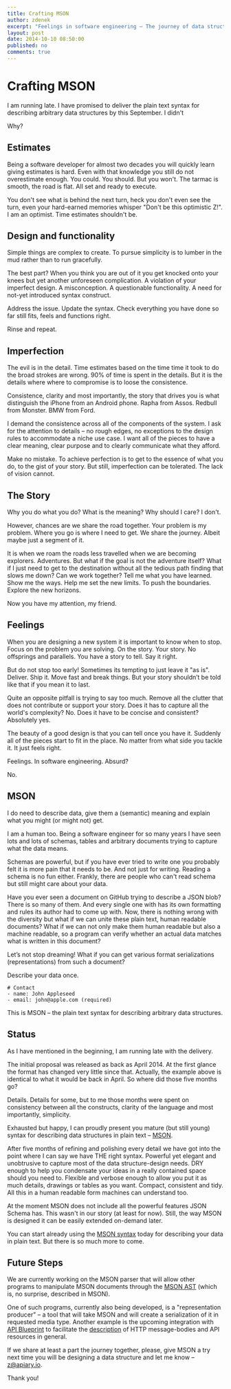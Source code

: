 ```yaml
---
title: Crafting MSON
author: zdenek
excerpt: "Feelings in software engineering – The journey of data structures description"
layout: post
date: 2014-10-10 08:50:00
published: no
comments: true
---
```



# Crafting MSON
I am running late. I have promised to deliver the plain text syntax for describing arbitrary data structures by this September. I didn't

Why? 

## Estimates
Being a software developer for almost two decades you will quickly learn giving estimates is hard. Even with that knowledge you still do not overestimate enough. You could. You should. But you won't. The tarmac is smooth, the road is flat. All set and ready to execute. 

You don't see what is behind the next turn, heck you don't even see the turn, even your hard-earned memories whisper "Don't be this optimistic Z!". I am an optimist. Time estimates shouldn't be.

## Design and functionality
Simple things are complex to create. To pursue simplicity is to lumber in the mud rather than to run gracefully.

The best part? When you think you are out of it you get knocked onto your knees but yet another unforeseen complication. A violation of your imperfect design. A misconception. A questionable functionality. A need for not-yet introduced syntax construct.

Address the issue. Update the syntax. Check everything you have done so far still fits, feels and functions right. 

Rinse and repeat.

## Imperfection
The evil is in the detail. Time estimates based on the time time it took to do the broad strokes are wrong. 90% of time is spent in the details. But it is the details where where to compromise is to loose the consistence.

Consistence, clarity and most importantly, the story that drives you is what distinguish the iPhone from an Android phone. Rapha from Assos. Redbull from Monster. BMW from Ford.

I demand the consistence across all of the components of the system. I ask for the attention to details – no rough edges, no exceptions to the design rules to accommodate a niche use case. I want all of the pieces to have a clear meaning, clear purpose and to clearly communicate what they afford.

Make no mistake. To achieve perfection is to get to the essence of what you do, to the gist of your story. But still, imperfection can be tolerated. The lack of vision cannot.

## The Story 
Why you do what you do? What is the meaning? Why should I care? I don't.

However, chances are we share the road together. Your problem is my problem. Where you go is where I need to get. We share the journey. Albeit maybe just a segment of it.

It is when we roam the roads less travelled when we are becoming explorers. Adventures. But what if the goal is not the adventure itself? What if I just need to get to the destination without all the tedious path finding that slows me down? Can we work together? Tell me what you have learned. Show me the ways. Help me set the new limits. To push the boundaries. Explore the new horizons. 

Now you have my attention, my friend.

## Feelings
When you are designing a new system it is important to know when to stop. Focus on the problem you are solving. On the story. Your story. No offsprings and parallels. You have a story to tell. Say it right.

But do not stop too early! Sometimes its tempting to just leave it "as is". Deliver. Ship it. Move fast and break things. But your story shouldn’t be told like that if you mean it to last.

Quite an opposite pitfall is trying to say too much. Remove all the clutter that does not contribute or support your story. Does it has to capture all the world's complexity? No. Does it have to be concise and consistent? Absolutely yes.

The beauty of a good design is that you can tell once you have it. Suddenly all of the pieces start to fit in the place. No matter from what side you tackle it. It just feels right. 

Feelings. In software engineering. Absurd? 

No. 

## MSON
I do need to describe data, give them a (semantic) meaning and explain what you might (or might not) get. 

I am a human too. Being a software engineer for so many years I have seen lots and lots of schemas, tables and arbitrary documents trying to capture what the data means. 

Schemas are powerful, but if you have ever tried to write one you probably felt it is more pain that it needs to be. And not just for writing. Reading a schema is no fun either. Frankly, there are people who can't read schema but still might care about your data.

Have you ever seen a document on GitHub trying to describe a JSON blob? There is so many of them. And every single one with has its own formatting and rules its author had to come up with. Now, there is nothing wrong with the diversity but what if we can unite these plain text, human readable documents? What if we can  not only make them human readable but also a machine readable, so a program can verify whether an actual data matches what is written in this document? 

Let’s not stop dreaming! What if you can get various format serializations (representations) from such a document? 

Describe your data once.

    # Contact
    - name: John Appleseed
    - email: john@apple.com (required)

This is MSON – the plain text syntax for describing arbitrary data structures.

## Status
As I have mentioned in the beginning, I am running late with the delivery. 

The initial proposal was released as back as April 2014. At the first glance the format has changed very little since that. Actually, the example above is identical to what it would be back in April. So where did those five months go?

Details. Details for some, but to me those months were spent on consistency between all the constructs, clarity of the language and most importantly, simplicity.

Exhausted but happy, I can proudly present you mature (but still young) syntax for describing data structures in plain text – [MSON][]. 

After five months of refining and polishing every detail we have got into the point where I can say we have THE right syntax. Powerful yet elegant and unobtrusive to capture most of the data structure-design needs. DRY enough to help you condensate your ideas in a really contained space should you need to. Flexible and verbose enough to allow you put it as much details, drawings or tables as you want. Compact, consistent and tidy. All this in a human readable form machines can understand too.

At the moment MSON does not include all the powerful features JSON Schema has. This wasn't in our story (at least for now). Still, the way MSON is designed it can be easily extended on-demand later.

You can start already using the [MSON syntax][] today for describing your data in plain text. But there is so much more to come. 

## Future Steps
We are currently working on the MSON parser that will allow other programs to manipulate MSON documents through the [MSON AST][] (which is, no surprise, described in MSON).

One of such programs, currently also being developed, is a "representation producer" – a tool that will take MSON and will create a serialization of it in requested media type. Another example is the upcoming integration with [API Blueprint][] to facilitate the [description] of HTTP message-bodies and API resources in general.

If we share at least a part the journey together, please, give MSON a try next time you will be designing a data structure and let me know – [z@apiary.io](mailto:z@apiary.io).

Thank you!

[MSON]: http://github.com/apiaryio/mson
[MSON syntax]: https://github.com/apiaryio/mson/blob/master/MSON%20Specification.md
[MSON AST]: https://github.com/apiaryio/mson-ast
[API Blueprint]: http://apiblueprint.org
[description]: https://github.com/apiaryio/api-blueprint/issues/25
